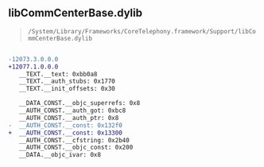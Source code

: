 ## libCommCenterBase.dylib

> `/System/Library/Frameworks/CoreTelephony.framework/Support/libCommCenterBase.dylib`

```diff

-12073.3.0.0.0
+12077.1.0.0.0
   __TEXT.__text: 0xbb0a8
   __TEXT.__auth_stubs: 0x1770
   __TEXT.__init_offsets: 0x30

   __DATA_CONST.__objc_superrefs: 0x8
   __AUTH_CONST.__auth_got: 0xbc8
   __AUTH_CONST.__auth_ptr: 0x8
-  __AUTH_CONST.__const: 0x132f0
+  __AUTH_CONST.__const: 0x13300
   __AUTH_CONST.__cfstring: 0x2b40
   __AUTH_CONST.__objc_const: 0x200
   __DATA.__objc_ivar: 0x8

```
